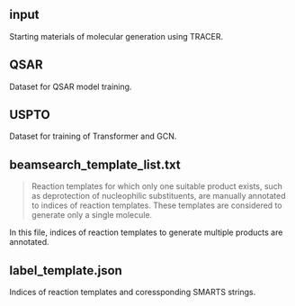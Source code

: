 ## input
Starting materials of molecular generation using TRACER.

## QSAR
Dataset for QSAR model training.

## USPTO
Dataset for training of Transformer and GCN.

## beamsearch_template_list.txt
>Reaction templates for which only one suitable product exists, such as deprotection of nucleophilic substituents, are manually annotated to indices of reaction templates. These templates are considered to generate only a single molecule.

In this file, indices of reaction templates to generate multiple products are annotated.

## label_template.json
Indices of reaction templates and coressponding SMARTS strings. 